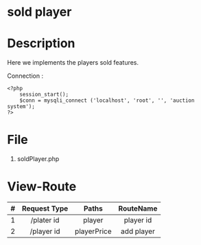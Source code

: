 # sold player 

# Description
Here we implements the players sold features.

Connection : 
```
<?php
    session_start();
    $conn = mysqli_connect ('localhost', 'root', '', 'auction system');
?>
```

# File

1. soldPlayer.php

    
# View-Route

| # | Request Type     |      Paths         |    RouteName   |
|:-:|:----------------:|:------------------:|:--------------:|
| 1 |    /plater id    |   player           |  player id     |
| 2 |    /player id    |   playerPrice      |  add player    |
